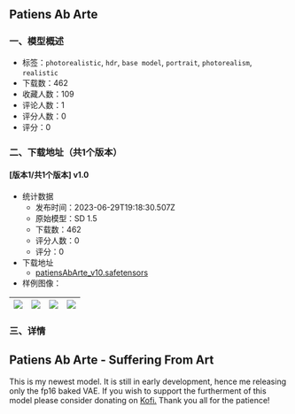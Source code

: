 ## Patiens Ab Arte
### 一、模型概述

- 标签：`photorealistic`, `hdr`, `base model`, `portrait`, `photorealism`, `realistic`
- 下载数：462
- 收藏人数：109
- 评论人数：1
- 评分人数：0
- 评分：0

### 二、下载地址（共1个版本）

#### [版本1/共1个版本] v1.0

- 统计数据
  - 发布时间：2023-06-29T19:18:30.507Z
  - 原始模型：SD 1.5
  - 下载数：462
  - 评分人数：0
  - 评分：0
- 下载地址
  - [patiensAbArte_v10.safetensors](https://civitai.com/api/download/models/106817)
- 样例图像：

| <img src="https://image.civitai.com/xG1nkqKTMzGDvpLrqFT7WA/0daa54d1-d4b4-40d6-a097-933aeff8628d/width=450/1338153.jpeg" /> | <img src="https://image.civitai.com/xG1nkqKTMzGDvpLrqFT7WA/0353ffae-8ca9-41f6-82e9-1175f7a2657c/width=450/1338076.jpeg" /> | <img src="https://image.civitai.com/xG1nkqKTMzGDvpLrqFT7WA/e3167548-fc37-4348-93f0-39deabf89b81/width=450/1338093.jpeg" /> | <img src="https://image.civitai.com/xG1nkqKTMzGDvpLrqFT7WA/f00962ba-ea67-4eec-bc4a-0fdb220e08fc/width=450/1338073.jpeg" /> |
| ---- | ---- | ---- | ---- |


### 三、详情
<h2 id="heading-349">Patiens Ab Arte - Suffering From Art</h2><p>This is my newest model. It is still in early development, hence me releasing only the fp16 baked VAE. If you wish to support the furtherment of this model please consider donating on <a rel="ugc" href="https://ko-fi.com/level4">Kofi.</a> Thank you all for the patience!</p>